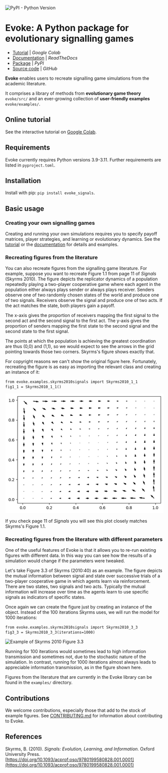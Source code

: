 ![PyPI - Python Version](https://img.shields.io/pypi/pyversions/evoke-signals)

# Evoke: A Python package for evolutionary signalling games

+ [Tutorial](https://colab.research.google.com/drive/1AwUCP05lpITAP7_EZD7loGv3unhnwvhM#forceEdit=true&sandboxMode=true) | *Google Colab*
+ [Documentation](https://evoke.readthedocs.io/en/latest/) | *ReadTheDocs*
+ [Package](https://pypi.org/project/evoke-signals/) | *PyPI*
+ [Source code](https://github.com/signalling-games-org/evoke) | *GitHub*

**Evoke** enables users to recreate signalling game simulations from the academic literature.

It comprises a library of methods from **evolutionary game theory** `evoke/src/` and an ever-growing collection of **user-friendly examples** `evoke/examples/`.

## Online tutorial

See the interactive tutorial on [Google Colab](https://colab.research.google.com/drive/1AwUCP05lpITAP7_EZD7loGv3unhnwvhM#forceEdit=true&sandboxMode=true).

## Requirements

Evoke currently requires Python versions 3.9-3.11.
Further requirements are listed in `pyproject.toml`.

## Installation

Install with pip: `pip install evoke_signals`.

## Basic usage

### Creating your own signalling games

Creating and running your own simulations requires you to specify payoff matrices, player strategies, and learning or evolutionary dynamics.
See the [tutorial](https://colab.research.google.com/drive/1AwUCP05lpITAP7_EZD7loGv3unhnwvhM#forceEdit=true&sandboxMode=true) or the [documentation](https://evoke.readthedocs.io/en/latest/) for details and examples.

### Recreating figures from the literature

You can also recreate figures from the signalling game literature.
For example, suppose you want to recreate Figure 1.1 from page 11 of _Signals_ (Skyrms 2010).
The figure depicts the replicator dynamics of a population repeatedly playing a two-player cooperative game where each agent in the population either always plays sender or always plays receiver.
Senders observe one of two randomly chosen states of the world and produce one of two signals.
Receivers observe the signal and produce one of two acts.
If the act matches the state, both players gain a payoff.

The x-axis gives the proportion of receivers mapping the first signal to the second act and the second signal to the first act.
The y-axis gives the proportion of senders mapping the first state to the second signal and the second state to the first signal.

The points at which the population is achieving the greatest coordination are thus (0,0) and (1,1), so we would expect to see the arrows in the grid pointing towards those two corners.
Skyrms's figure shows exactly that.

For copyright reasons we can't show the original figure here.
Fortunately, recreating the figure is as easy as importing the relevant class and creating an instance of it:

```
from evoke.examples.skyrms2010signals import Skyrms2010_1_1
fig1_1 = Skyrms2010_1_1()
```

![Example of Skyrms 2010 Figure 1.1](https://github.com/signalling-games-org/evoke/blob/main/docs/tutorials/figures/skyrms2010_1_1.png?raw=true)

If you check page 11 of _Signals_ you will see this plot closely matches Skyrms's Figure 1.1.

### Recreating figures from the literature with different parameters

One of the useful features of Evoke is that it allows you to re-run existing figures with different data.
In this way you can see how the results of a simulation would change if the parameters were tweaked.

Let's take Figure 3.3 of Skyrms (2010:40) as an example.
The figure depicts the mutual information between signal and state over successive trials of a two-player cooperative game in which agents learn via reinforcement.
There are two states, two signals and two acts.
Typically the mutual information will increase over time as the agents learn to use specific signals as indicators of specific states.

Once again we can create the figure just by creating an instance of the object.
Instead of the 100 iterations Skyrms uses, we will run the model for 1000 iterations:

```
from evoke.examples.skyrms2010signals import Skyrms2010_3_3
fig3_3 = Skyrms2010_3_3(iterations=1000)
````

![Example of Skyrms 2010 Figure 3.3](https://github.com/signalling-games-org/evoke/blob/main/docs/tutorials/figures/skyrms2010_3_3.png?raw=true)

Running for 100 iterations would sometimes lead to high information transmission and sometimes not, due to the stochastic nature of the simulation.
In contrast, running for 1000 iterations almost always leads to appreciable information transmission, as in the figure shown here.

Figures from the literature that are currently in the Evoke library can be found in the `examples/` directory.

## Contributions

We welcome contributions, especially those that add to the stock of example figures.
See [CONTRIBUTING.md](https://github.com/signalling-games-org/evoke/blob/main/CONTRIBUTING.md) for information about contributing to Evoke.

## References

Skyrms, B. (2010). *Signals: Evolution, Learning, and Information.* Oxford University Press. [https://doi.org/10.1093/acprof:oso/9780199580828.001.0001](https://doi.org/10.1093/acprof:oso/9780199580828.001.0001)
